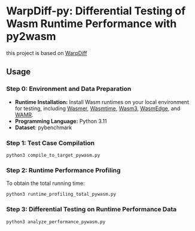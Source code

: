 # WarpDiff-py: Differential Testing of Wasm Runtime Performance with py2wasm

this project is based on [WarpDiff](https://github.com/ShuyaoJiang/WarpDiff)

## Usage

### Step 0: Environment and Data Preparation
* **Runtime Installation:** Install Wasm runtimes on your local environment for testing, including [Wasmer](https://github.com/wasmerio/wasmer), [Wasmtime](https://github.com/bytecodealliance/wasmtime), [Wasm3](https://github.com/wasm3/wasm3), [WasmEdge](https://github.com/WasmEdge/WasmEdge), and [WAMR](https://github.com/bytecodealliance/wasm-micro-runtime).
* **Programming Language:** Python 3.11
* **Dataset**: pybenchmark




### Step 1: Test Case Compilation
```
python3 compile_to_target_pywasm.py
```

### Step 2: Runtime Performance Profiling
To obtain the total running time: 
```
python3 runtime_profiling_total_pywasm.py
```


### Step 3: Differential Testing on Runtime Performance Data
```
python3 analyze_performance_pywasm.py
```

